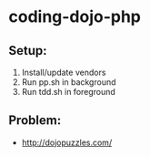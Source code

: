 # coding-dojo-php

## Setup:
1. Install/update vendors
2. Run pp.sh in background
3. Run tdd.sh in foreground

## Problem:
* http://dojopuzzles.com/
